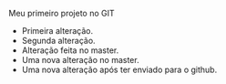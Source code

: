 Meu primeiro projeto no GIT
- Primeira alteração.
- Segunda alteração.
- Alteração feita no master.
- Uma nova alteração no master.
- Uma nova alteração após ter enviado para o github.